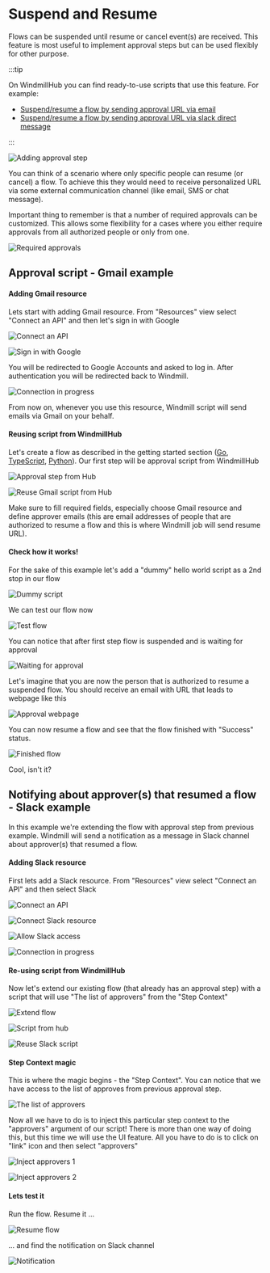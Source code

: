 # Suspend and Resume

Flows can be suspended until resume or cancel event(s) are received. This
feature is most useful to implement approval steps but can be used flexibly for
other purpose.

:::tip

On WindmillHub you can find ready-to-use scripts that use this feature. For
example:

- [Suspend/resume a flow by sending approval URL via
  email](https://hub.windmill.dev/scripts/gmail/1397/suspend%2Fresume-a-flow-by-sending-approval-url-via-email-gmail)
- [Suspend/resume a flow by sending approval URL via slack direct
  message](https://hub.windmill.dev/scripts/slack/1398/suspend%2Fresume-a-flow-by-sending-approval-url-via-slack-direct-message-slack)

:::

![Adding approval step](./flow-approval-step.png)

You can think of a scenario where only specific people can resume (or cancel) a
flow. To achieve this they would need to receive personalized URL via some
external communication channel (like email, SMS or chat message).

Important thing to remember is that a number of required approvals can be
customized. This allows some flexibility for a cases where you either require
approvals from all authorized people or only from one.

![Required approvals](./flow-number-of-approvals.png)

## Approval script - Gmail example

#### Adding Gmail resource

Lets start with adding Gmail resource. From "Resources" view select "Connect an
API" and then let's sign in with Google

![Connect an API](./connect-api.png)

![Sign in with Google](./sign-in-with-google.png)

You will be redirected to Google Accounts and asked to log in. After
authentication you will be redirected back to Windmill.

![Connection in progress](./connection-in-progress.png)

From now on, whenever you use this resource, Windmill script will send emails
via Gmail on your behalf.

#### Reusing script from WindmillHub

Let's create a flow as described in the getting started section
([Go](../../getting_started/3_go_quickstart/index.md),
[TypeScript](../../getting_started/1_typescript_quickstart/index.md),
[Python](../../getting_started/3_go_quickstart/index.md)). Our first step will
be approval script from WindmillHub

![Approval step from Hub](./approval-step-from-hub.png)

![Reuse Gmail script from Hub](./reuse-gmail-script-from-hub.png)

Make sure to fill required fields, especially choose Gmail resource and define
approver emails (this are email addresses of people that are authorized to
resume a flow and this is where Windmill job will send resume URL).

#### Check how it works!

For the sake of this example let's add a "dummy" hello world script as a 2nd
stop in our flow

![Dummy script](./dummy-script.png)

We can test our flow now

![Test flow](./test-flow.png)

You can notice that after first step flow is suspended and is waiting for
approval

![Waiting for approval](./waiting-for-approval.png)

Let's imagine that you are now the person that is authorized to resume a
suspended flow. You should receive an email with URL that leads to webpage like
this

![Approval webpage](./approval-webpage.png)

You can now resume a flow and see that the flow finished with "Success" status.

![Finished flow](./finished-flow.png)

Cool, isn't it?

## Notifying about approver(s) that resumed a flow - Slack example

In this example we're extending the flow with approval step from previous
example. Windmill will send a notification as a message in Slack channel about
approver(s) that resumed a flow.

#### Adding Slack resource

First lets add a Slack resource. From "Resources" view select "Connect an API"
and then select Slack

![Connect an API](./connect-api.png)

![Connect Slack resource](./connect-slack-resource.png)

![Allow Slack access](./allow-slack-access.png)

![Connection in progress](./connection-to-slack-in-progress.png)

#### Re-using script from WindmillHub

Now let's extend our existing flow (that already has an approval step) with a
script that will use "The list of approvers" from the "Step Context"

![Extend flow](./extend-flow.png)

![Script from hub](./script-from-hub.png)

![Reuse Slack script](./reuse-slack-script-from-hub.png)

#### Step Context magic

This is where the magic begins - the "Step Context". You can notice that we have
access to the list of approves from previous approval step.

![The list of approvers](./the-list-of-approvers.png)

Now all we have to do is to inject this particular step context to the
"approvers" argument of our script! There is more than one way of doing this,
but this time we will use the UI feature. All you have to do is to click on
"link" icon and then select "approvers"

![Inject approvers 1](./inject-approvers-1.png)

![Inject approvers 2](./inject-approvers-2.png)

#### Lets test it

Run the flow. Resume it ...

![Resume flow](./resume-flow.png)

... and find the notification on Slack channel

![Notification](./notification.png)
